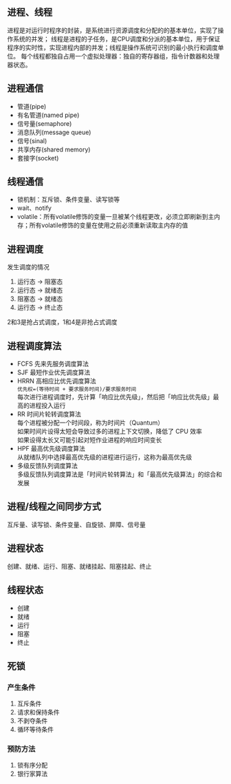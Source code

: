 ## 进程、线程

进程是对运行时程序的封装，是系统进行资源调度和分配的的基本单位，实现了操作系统的并发； 线程是进程的子任务，是CPU调度和分派的基本单位，用于保证程序的实时性，实现进程内部的并发；线程是操作系统可识别的最小执行和调度单位。 每个线程都独自占用一个虚拟处理器：独自的寄存器组，指令计数器和处理器状态。

## 进程通信

* 管道(pipe)
* 有名管道(named pipe)
* 信号量(semaphore)
* 消息队列(message queue)
* 信号(sinal)
* 共享内存(shared memory)
* 套接字(socket)

## 线程通信

* 锁机制：互斥锁、条件变量、读写锁等
* wait、notify
* volatile：所有volatile修饰的变量一旦被某个线程更改，必须立即刷新到主内存；所有volatile修饰的变量在使用之前必须重新读取主内存的值

## 进程调度

发生调度的情况
1. 运行态 -> 阻塞态
2. 运行态 -> 就绪态
3. 阻塞态 -> 就绪态
4. 运行态 -> 终止态

2和3是抢占式调度，1和4是非抢占式调度

## 进程调度算法

* FCFS  先来先服务调度算法
* SJF   最短作业优先调度算法
* HRRN  高相应比优先调度算法  
    `优先权=(等待时间 + 要求服务时间)/要求服务时间`  
    每次进行进程调度时，先计算「响应比优先级」，然后把「响应比优先级」最高的进程投入运行  
* RR    时间片轮转调度算法  
每个进程被分配一个时间段，称为时间片（Quantum）  
如果时间片设得太短会导致过多的进程上下文切换，降低了 CPU 效率  
如果设得太长又可能引起对短作业进程的响应时间变长  
* HPF   最高优先级调度算法  
从就绪队列中选择最高优先级的进程进行运行，这称为最高优先级
* 多级反馈队列调度算法  
多级反馈队列调度算法是「时间片轮转算法」和「最高优先级算法」的综合和发展

## 进程/线程之间同步方式

互斥量、读写锁、条件变量、自旋锁、屏障、信号量

## 进程状态

创建、就绪、运行、阻塞、就绪挂起、阻塞挂起、终止

## 线程状态

* 创建
* 就绪
* 运行
* 阻塞
* 终止

## 死锁

### 产生条件

1. 互斥条件
2. 请求和保持条件
3. 不剥夺条件
4. 循环等待条件

### 预防方法

1. 锁有序分配
2. 银行家算法
